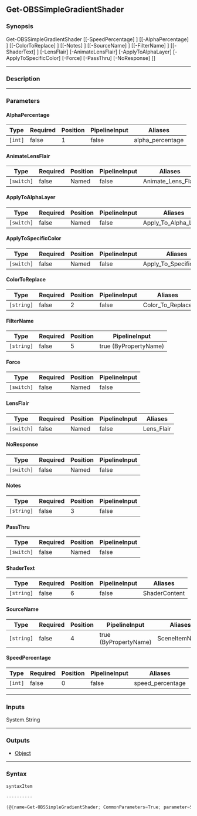 Get-OBSSimpleGradientShader
---------------------------

### Synopsis

Get-OBSSimpleGradientShader [[-SpeedPercentage] <int>] [[-AlphaPercentage] <int>] [[-ColorToReplace] <string>] [[-Notes] <string>] [[-SourceName] <string>] [[-FilterName] <string>] [[-ShaderText] <string>] [-LensFlair] [-AnimateLensFlair] [-ApplyToAlphaLayer] [-ApplyToSpecificColor] [-Force] [-PassThru] [-NoResponse] [<CommonParameters>]

---

### Description

---

### Parameters
#### **AlphaPercentage**

|Type   |Required|Position|PipelineInput|Aliases         |
|-------|--------|--------|-------------|----------------|
|`[int]`|false   |1       |false        |alpha_percentage|

#### **AnimateLensFlair**

|Type      |Required|Position|PipelineInput|Aliases           |
|----------|--------|--------|-------------|------------------|
|`[switch]`|false   |Named   |false        |Animate_Lens_Flair|

#### **ApplyToAlphaLayer**

|Type      |Required|Position|PipelineInput|Aliases             |
|----------|--------|--------|-------------|--------------------|
|`[switch]`|false   |Named   |false        |Apply_To_Alpha_Layer|

#### **ApplyToSpecificColor**

|Type      |Required|Position|PipelineInput|Aliases                |
|----------|--------|--------|-------------|-----------------------|
|`[switch]`|false   |Named   |false        |Apply_To_Specific_Color|

#### **ColorToReplace**

|Type      |Required|Position|PipelineInput|Aliases         |
|----------|--------|--------|-------------|----------------|
|`[string]`|false   |2       |false        |Color_To_Replace|

#### **FilterName**

|Type      |Required|Position|PipelineInput        |
|----------|--------|--------|---------------------|
|`[string]`|false   |5       |true (ByPropertyName)|

#### **Force**

|Type      |Required|Position|PipelineInput|
|----------|--------|--------|-------------|
|`[switch]`|false   |Named   |false        |

#### **LensFlair**

|Type      |Required|Position|PipelineInput|Aliases   |
|----------|--------|--------|-------------|----------|
|`[switch]`|false   |Named   |false        |Lens_Flair|

#### **NoResponse**

|Type      |Required|Position|PipelineInput|
|----------|--------|--------|-------------|
|`[switch]`|false   |Named   |false        |

#### **Notes**

|Type      |Required|Position|PipelineInput|
|----------|--------|--------|-------------|
|`[string]`|false   |3       |false        |

#### **PassThru**

|Type      |Required|Position|PipelineInput|
|----------|--------|--------|-------------|
|`[switch]`|false   |Named   |false        |

#### **ShaderText**

|Type      |Required|Position|PipelineInput|Aliases      |
|----------|--------|--------|-------------|-------------|
|`[string]`|false   |6       |false        |ShaderContent|

#### **SourceName**

|Type      |Required|Position|PipelineInput        |Aliases      |
|----------|--------|--------|---------------------|-------------|
|`[string]`|false   |4       |true (ByPropertyName)|SceneItemName|

#### **SpeedPercentage**

|Type   |Required|Position|PipelineInput|Aliases         |
|-------|--------|--------|-------------|----------------|
|`[int]`|false   |0       |false        |speed_percentage|

---

### Inputs
System.String

---

### Outputs
* [Object](https://learn.microsoft.com/en-us/dotnet/api/System.Object)

---

### Syntax
```PowerShell
syntaxItem
```
```PowerShell
----------
```
```PowerShell
{@{name=Get-OBSSimpleGradientShader; CommonParameters=True; parameter=System.Object[]}}
```
